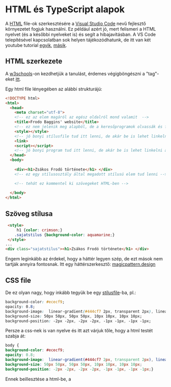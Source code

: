 # HTML és TypeScript alapok

A [HTML](https://en.wikipedia.org/wiki/HTML) file-ok szerkesztésére a [Visual Studio Code](https://en.wikipedia.org/wiki/Visual_Studio_Code) nevű fejlesztő környezetet fogjuk használni. Ez például azért jó, mert felismeri a HTML nyelvet (és a későbbi nyelveket is) és segít a hibajavításban. A VS Code telepítésével kapcsolatban sok helyen tájékozódhatunk, de itt van két youtube tutorial [egyik](https://youtu.be/31dRWcPcvhM), [másik](https://youtu.be/DqaTKBU9TZk).

## HTML szerkezete

A [w3schools](https://www.w3schools.com/html/default.asp)-on kezdhetjük a tanulást, érdemes végigböngészni a "tag"-eket [itt](https://www.w3schools.com/tags/default.asp).

Egy html file lényegében az alábbi strukturájú:

````html
<!DOCTYPE html>
<html>
  <head>
    <meta charset="utf-8">
    <!-- ez az elem magáról az egész oldalról mond valamit  -->
    <title>Frodo Baggins' website</title>
    <!-- ez nem jelenik meg alapból, de a keresőprogramok olvassák és felhasználják  -->
    <style></style>
    <!-- jó bonyi stílusfile tud itt lenni, de akár be is lehet linkelni a css-t -->
    <link>
    <script></script>
    <!-- jó bonyi program tud itt lenni, de akár be is lehet linkelni a js-t -->
  </head>
  <body>
   
    <div><h1>Zsákos Frodó története</h1> </div>
    <!-- ez egy stílusosztály által megadott stílusú elem tud lenni -->

    <!-- tehát ez kommentel ki szövegeket HTML-ben -->
   
  </body>
</html>
````

## Szöveg stílusa

````html
 <style> 
     h1 {color: crimson;}
    .sajatstilus {background-color: aquamarine;}
 </style>
...
<div class="sajatstilus"><h1>Zsákos Frodó története</h1> </div>

````
Engem leginkább az érdekel, hogy a háttér legyen szép, de ezt mások nem tartják annyira fontosnak. Itt egy háttérszerkesztő: [magicpattern.design](https://www.magicpattern.design/tools/css-backgrounds)

## CSS file

De ez olyan nagy, hogy inkább tegyük be egy [stílusfile](https://en.wikipedia.org/wiki/CSS)-ba, pl.:

````css
background-color: #ececf9;
opacity: 0.8;
background-image:  linear-gradient(#444cf7 2px, transparent 2px), linear-gradient(90deg, #444cf7 2px, transparent 2px), linear-gradient(#444cf7 1px, transparent 1px), linear-gradient(90deg, #444cf7 1px, #ececf9 1px);
background-size: 50px 50px, 50px 50px, 10px 10px, 10px 10px;
background-position: -2px -2px, -2px -2px, -1px -1px, -1px -1px;
````
Persze a css-nek is van nyelve és itt azt várjuk tőle, hogy a html testét szabja át:

````css
body {
background-color: #ececf9;
opacity: 0.8;
background-image:  linear-gradient(#444cf7 2px, transparent 2px), linear-gradient(90deg, #444cf7 2px, transparent 2px), linear-gradient(#444cf7 1px, transparent 1px), linear-gradient(90deg, #444cf7 1px, #ececf9 1px);
background-size: 50px 50px, 50px 50px, 10px 10px, 10px 10px;
background-position: -2px -2px, -2px -2px, -1px -1px, -1px -1px;}
````
Ennek beillesztése a html-be, a <style> helyett

````html
<link rel="stylesheet" href="sajatstilus.css">
````
  
Szeretném a címet és a szöveget is szépen átformázni:
  
````css
.cim {color: #070718b0;
        float: none;
       /* padding: 100px; */
        margin-top: 50px;
        margin-bottom: 50px;
        margin-left: 200px;}

    .szoveg1 {
        color: #070718b0;
        float: none;
         /* padding: 100px; */
         margin-left: 200px;
      }
````
  
````html
  
    <div class="cim"><h1>Zsákos Frodó története</h1> </div>

    <div class="szoveg1">
        
        Volt egyszer egy földbe vájt lyuk és abban élt egy babó.
    
    </div>
````
  
Jobb lenne egy ábra is:
  
````html
  <div class="szoveg1">
        <table style="width:600px" >
            <tr>
            <td> <img src="babo_1.jpg" width="100" style="margin-right: 1cm;"> </td>
            <td>Volt egyszer egy földbe vájt lyuk és abban élt egy babó. Nem volt ez a lyuk rút, mocskos, nedves, teli féregmaradékkal, dohszaggal, sem száraz, csupasz, homokos lyuk, ahol se leülni, sem enni nemigen lehet: ez babólyuk volt, ami egyértelmű a kényelemmel. 
            </td>
              
            </tr>
          </table> 
    </div>
````

## TypeScript

A <script></script> tagek közé lehet illeszteni azokat a programokat, amik a html dokumentumban tudnak lefutni. Ezek a _JavaScript_ programok. Persze ezt is külön programokkal fogjuk elkészíteni. Olyan nyelvet választottunk, amit értelmesen lehet használni, azaz a változók rendesen be vannak típusokba osztva (ahogy a Matlabban), most ezt a [TypeScript](https://www.typescriptlang.org/) lesz, ami a JavaScript típusolt változata. [Itt](https://youtu.be/L_iKniPK6K0) például találtok egy útmutatót. Alapból ezt az elv: JS + types = TS.
  
A működtetéséhez kell node (ez a .js file-okat tudja futtatni, de a browser is megteszi) és node-typescript (ami a .ts dolgokat csinálja). A tsc TS kompájlerrel lehet .ts-ből .js-t készíteni.  
  
Használata: abban a könyvtárban, amiben dolgoztok, elpször készíteni kell egy az olyan file-t, ami a beállításokat tartalamzza, de ez automatikusan lesz:

````terminal
  tsc --init 
````
  
a VS Code-ban tudtok egy terminált nyitni és odanavigálni ````ls````, ````cd konyvtar````, ````cd ..```` utasításokkal. Egy .ts file-t készítetek, majd oda írjátok be a programotokat. Végül kompájoljátok .js-ba:  
  
````terminal
  tsc programom.ts

````
  
és ezt már a browser felismeri.
  
A .js file kódját a <script src="..."> tagben tudjuk jelezni:
  
````html
<script src="tipusok.js"></script>
````
  
## Első n természetes szám összege háromféleképpen
  
Jól ismerjük a játék formáját -- először képlettel. Ebben a nyelvben mindig meg kell adni a változók [típusát](https://www.typescriptlang.org/docs/handbook/2/everyday-types.html). A függvények írásmódja ugyanaz, mint a JavaScriptben

````typescript
function elsoNKeplettel(input: number): number {
    return (input * (input + 1)) / 2;
}

function elsoNRekurzivan(input: number): number {
    if (input < 0) 
    { return 0} 
    else 
    { return elsoNRekurzivan(input - 1) + input};
}

function elsoNForLooppal(input: number): number {
    let osszeg: number = 0;
    for (let index: number = 0; index < input + 1; index++) {
        osszeg = osszeg + index ;
        
    }
    { return osszeg};
}

function tetel(input: number): boolean {
    let output: boolean = (elsoNRekurzivan(input) == elsoNKeplettel(input)); 
    { return output};
}

````
